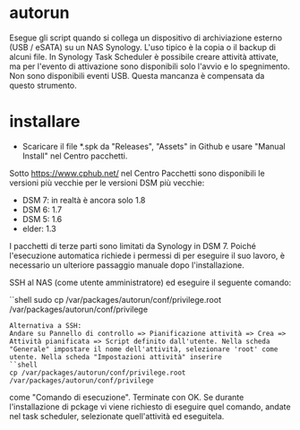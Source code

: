 # autorun
Esegue gli script quando si collega un dispositivo di archiviazione esterno (USB / eSATA) su un NAS Synology. L'uso tipico è la copia o il backup di alcuni file. 
In Synology Task Scheduler è possibile creare attività attivate, ma per l'evento di attivazione sono disponibili solo l'avvio e lo spegnimento. Non sono disponibili eventi USB. Questa mancanza è compensata da questo strumento.  

# installare
* Scaricare il file *.spk da "Releases", "Assets" in Github e usare "Manual Install" nel Centro pacchetti.

Sotto https://www.cphub.net/ nel Centro Pacchetti sono disponibili le versioni più vecchie per le versioni DSM più vecchie:
* DSM 7: in realtà è ancora solo 1.8
* DSM 6: 1.7
* DSM 5: 1.6
* elder: 1.3

I pacchetti di terze parti sono limitati da Synology in DSM 7. Poiché l'esecuzione automatica richiede i permessi di 
per eseguire il suo lavoro, è necessario un ulteriore passaggio manuale dopo l'installazione.

SSH al NAS (come utente amministratore) ed eseguire il seguente comando:

``shell
sudo cp /var/packages/autorun/conf/privilege.root /var/packages/autorun/conf/privilege
```
Alternativa a SSH: 
Andare su Pannello di controllo => Pianificazione attività => Crea => Attività pianificata => Script definito dall'utente. Nella scheda "Generale" impostare il nome dell'attività, selezionare 'root' come utente. Nella scheda "Impostazioni attività" inserire  
``shell
cp /var/packages/autorun/conf/privilege.root /var/packages/autorun/conf/privilege
```
come "Comando di esecuzione". Terminate con OK. Se durante l'installazione di pckage vi viene richiesto di eseguire quel comando, andate nel task scheduler, selezionate quell'attività ed eseguitela. 

